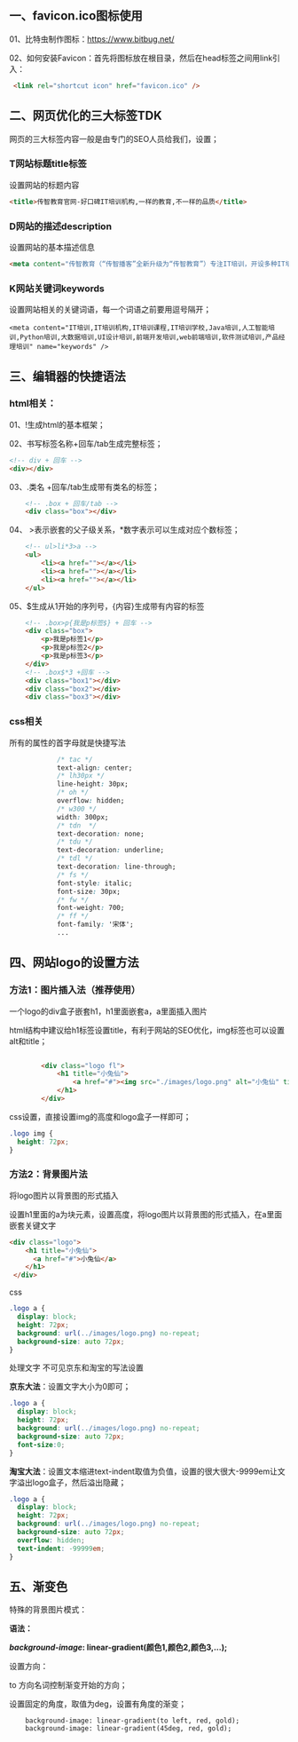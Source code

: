 ## 一、favicon.ico图标使用

01、比特虫制作图标：https://www.bitbug.net/

02、如何安装Favicon：首先将图标放在根目录，然后在head标签之间用link引入：

```html
 <link rel="shortcut icon" href="favicon.ico" />
```

## 二、网页优化的三大标签TDK

网页的三大标签内容一般是由专门的SEO人员给我们，设置；

### T网站标题title标签

设置网站的标题内容

```html
<title>传智教育官网-好口碑IT培训机构,一样的教育,不一样的品质</title>
```

### D网站的描述description

设置网站的基本描述信息

```html
<meta content="传智教育（“传智播客”全新升级为“传智教育”）专注IT培训，开设多种IT培训课程，提供java培训、前端开发培训、大数据培训、人工智能培训、python培训、web前端培训、软件测试培训、ui设计培训、移动开发培训、新媒体运营培训、产品经理培训等IT培训服务，是好口碑的IT培训机构。" name="description" />
```

### K网站关键词keywords

设置网站相关的关键词语，每一个词语之前要用逗号隔开；

```
<meta content="IT培训,IT培训机构,IT培训课程,IT培训学校,Java培训,人工智能培训,Python培训,大数据培训,UI设计培训,前端开发培训,web前端培训,软件测试培训,产品经理培训" name="keywords" />
```

## 三、编辑器的快捷语法

### html相关：

01、!生成html的基本框架；

02、书写标签名称+回车/tab生成完整标签；

```html
<!-- div + 回车 -->
<div></div>
```
03、.类名 +回车/tab生成带有类名的标签；

```html
    <!-- .box + 回车/tab -->
    <div class="box"></div>
```

04、 >表示嵌套的父子级关系，*数字表示可以生成对应个数标签；

```html
    <!-- ul>li*3>a -->
    <ul>
        <li><a href=""></a></li>
        <li><a href=""></a></li>
        <li><a href=""></a></li>
    </ul>
```

05、$生成从1开始的序列号，{内容}生成带有内容的标签

```html
    <!-- .box>p{我是p标签$} + 回车 -->
    <div class="box">
        <p>我是p标签1</p>
        <p>我是p标签2</p>
        <p>我是p标签3</p>
    </div>
    <!-- .box$*3 +回车 -->
    <div class="box1"></div>
    <div class="box2"></div>
    <div class="box3"></div>
```

### css相关

所有的属性的首字母就是快捷写法

```css
            /* tac */
            text-align: center;
            /* lh30px */
            line-height: 30px;
            /* oh */
            overflow: hidden;
            /* w300 */
            width: 300px;
            /* tdn  */
            text-decoration: none;
            /* tdu */
            text-decoration: underline;
            /* tdl */
            text-decoration: line-through;
            /* fs */
            font-style: italic;
            font-size: 30px;
            /* fw */
            font-weight: 700;
            /* ff */
            font-family: '宋体';
            ...
```

## 四、网站logo的设置方法

### 方法1：图片插入法（推荐使用）

一个logo的div盒子嵌套h1，h1里面嵌套a，a里面插入图片

html结构中建议给h1标签设置title，有利于网站的SEO优化，img标签也可以设置alt和title；

```html

        <div class="logo fl">
            <h1 title="小兔仙">
                <a href="#"><img src="./images/logo.png" alt="小兔仙" title="小兔仙"></a>
            </h1>
        </div>

```

css设置，直接设置img的高度和logo盒子一样即可；

```css
.logo img {
  height: 72px;
}
```

### 方法2：背景图片法

将logo图片以背景图的形式插入

设置h1里面的a为块元素，设置高度，将logo图片以背景图的形式插入，在a里面嵌套关键文字

```html
<div class="logo">
    <h1 title="小兔仙">
      <a href="#">小兔仙</a>
    </h1>
 </div>
```

css

```css
.logo a {
  display: block;
  height: 72px;
  background: url(../images/logo.png) no-repeat;
  background-size: auto 72px;
}
```

处理文字 不可见京东和淘宝的写法设置

**京东大法**：设置文字大小为0即可；

```css
.logo a {
  display: block;
  height: 72px;
  background: url(../images/logo.png) no-repeat;
  background-size: auto 72px;
  font-size:0;
}
```

**淘宝大法**：设置文本缩进text-indent取值为负值，设置的很大很大-9999em让文字溢出logo盒子，然后溢出隐藏；

```css
.logo a {
  display: block;
  height: 72px;
  background: url(../images/logo.png) no-repeat;
  background-size: auto 72px;
  overflow: hidden;
  text-indent: -99999em;
}
```

## 五、渐变色

特殊的背景图片模式：

**语法：**

***background-image*: linear-gradient(颜色1,颜色2,颜色3,...);**

设置方向：

to 方向名词控制渐变开始的方向；

设置固定的角度，取值为deg，设置有角度的渐变；

```
    background-image: linear-gradient(to left, red, gold);
    background-image: linear-gradient(45deg, red, gold);
```









